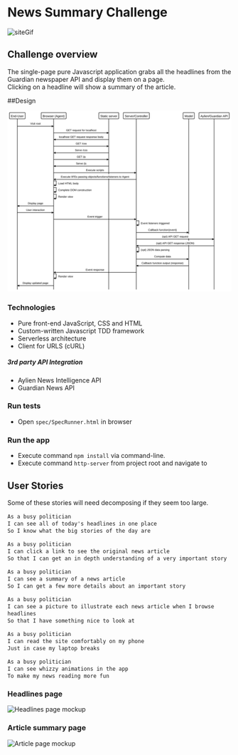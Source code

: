 # News Summary Challenge

![siteGif](siteGif.gif)

## Challenge overview

The single-page pure Javascript application grabs all the headlines from the Guardian newspaper API and display them on a page.  
Clicking on a headline will show a summary of the article.

##Design

![Sequence diagram](diagram.svg)

### Technologies

- Pure front-end JavaScript, CSS and HTML
- Custom-written Javascript TDD framework
- Serverless architecture 
- Client for URLS (cURL)

##### 3rd party API Integration

- Aylien News Intelligence API
- Guardian News API


### Run tests

- Open `spec/SpecRunner.html` in browser


### Run the app

- Execute command `npm install` via command-line.
- Execute command `http-server` from project root and navigate to 

## User Stories

Some of these stories will need decomposing if they seem too large.

```
As a busy politician
I can see all of today's headlines in one place
So I know what the big stories of the day are
```

```
As a busy politician
I can click a link to see the original news article
So that I can get an in depth understanding of a very important story
```

```
As a busy politician
I can see a summary of a news article
So I can get a few more details about an important story
```

```
As a busy politician
I can see a picture to illustrate each news article when I browse headlines
So that I have something nice to look at
```

```
As a busy politician
I can read the site comfortably on my phone
Just in case my laptop breaks
```

```
As a busy politician
I can see whizzy animations in the app
To make my news reading more fun
```

### Headlines page

![Headlines page mockup](images/news-summary-project-headlines-page-mockup.png)

### Article summary page

![Article page mockup](images/news-summary-project-article-page-mockup.png)

